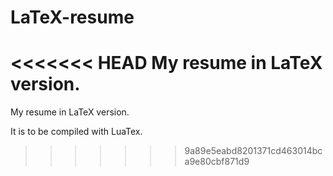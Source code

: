 LaTeX-resume
============  
<<<<<<< HEAD
My resume in LaTeX version.
=======
My resume in LaTeX version.    
    
    
It is to be compiled with LuaTex.
 
>>>>>>> 9a89e5eabd8201371cd463014bca9e80cbf871d9
